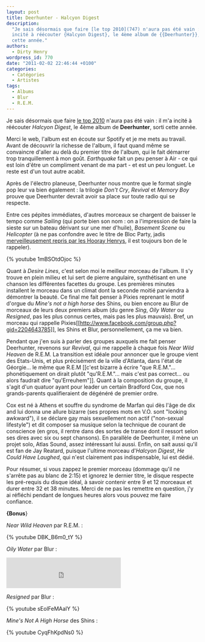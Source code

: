 ```yaml
---
layout: post
title: Deerhunter - Halcyon Digest
description:
  "Je sais désormais que faire [le top 2010](747) n'aura pas été vain : il m'a
  incité à réécouter {Halcyon Digest}, le 4ème album de {{Deerhunter}}, sorti
  cette année."
authors:
  - Dirty Henry
wordpress_id: 770
date: "2011-02-02 22:46:44 +0100"
categories:
  - Catégories
  - Artistes
tags:
  - Albums
  - Blur
  - R.E.M.
---
```


Je sais désormais que faire [le top 2010](747) n'aura pas été vain : il m'a
incité à réécouter _Halcyon Digest_, le 4ème album de **Deerhunter**, sorti
cette année.

Merci le web, l'album est en écoute sur Spotify et je me mets au travail. Avant
de découvrir la richesse de l'album, il faut quand même se convaincre d'aller au
delà du premier titre de l'album, qui le fait démarrer trop tranquillement à mon
goût. _Earthquake_ fait un peu penser à Air - ce qui est loin d'être un
compliment venant de ma part - et est un peu longuet. Le reste est d'un tout
autre acabit.

Après de l'électro planeuse, Deerhunter nous montre que le format single pop
leur va bien également : la trilogie _Don't Cry_, _Revival_ et _Memory Boy_
prouve que Deerhunter devrait avoir sa place sur toute radio qui se respecte.

Entre ces pépites immédiates, d'autres morceaux se chargent de baisser le tempo
comme _Sailing_ (qui porte bien son nom : on a l'impression de faire la sieste
sur un bateau dérivant sur une mer d'huile), _Basement Scene_ ou _Helicopter_ (à
ne pas confondre avec le titre de Bloc Party, jadis
[merveilleusement repris par les Hooray Henrys](237), il est toujours bon de le
rappeler).

{% youtube 1mBSOtdOjoc %}

Quant à _Desire Lines_, c'est selon moi le meilleur morceau de l'album. Il s'y
trouve en plein milieu et lui sert de pierre angulaire, synthétisant en une
chanson les différentes facettes du groupe. Les premières minutes installent le
morceau dans un climat dont la seconde moitié parviendra à démontrer la beauté.
Ce final me fait penser à Pixies reprenant le motif d'orgue du _Mine's not a
high horse_ des Shins, ou bien encore au Blur de morceaux de leurs deux premiers
album (du genre _Sing_, _Oily Water_ ou _Resigned_, pas les plus connus certes,
mais pas les plus mauvais). Bref, un morceau qui rappelle
Pixies[[http://www.facebook.com/group.php?gid=2204643785]], les Shins et Blur,
personnellement, ça me va bien.

Pendant que j'en suis à parler des groupes auxquels me fait penser Deerhunter,
revenons sur _Revival_, qui me rappelle à chaque fois _Near Wild Heaven_ de
R.E.M. La transition est idéale pour annoncer que le groupe vient des
Etats-Unis, et plus précisément de la ville d'Atlanta, dans l'état de Géorgie…
le même que R.E.M [[c'est bizarre à écrire "que R.E.M."… phonétiquement on
dirait plutôt "qu'R.E.M."… mais c'est pas correct… ou alors faudrait dire
"qu'Erreuhem"]]. Quant à la composition du groupe, il s'agit d'un quatuor ayant
pour leader un certain Bradford Cox, que nos grands-parents qualifieraient de
dégénéré de premier ordre.

Cox est né à Athens et souffre du syndrome de Marfan qui dès l'âge de dix and
lui donna une allure bizarre (ses propres mots en V.O. sont "looking awkward"),
il se déclare gay mais sexuellement non actif ("non-sexual lifestyle") et dit
composer sa musique selon la technique de courant de conscience (en gros, il
rentre dans des sortes de transe dont il ressort selon ses dires avec six ou
sept chansons). En parallèle de Deerhunter, il mène un projet solo, Atlas Sound,
assez intéressant lui aussi. Enfin, on sait aussi qu'il est fan de Jay Reatard,
puisque l'ultime morceau d'_Halcyon Digest_, _He Could Have Laughed_, qui n'est
clairement pas indispensable, lui est dédié.

Pour résumer, si vous zappez le premier morceau (dommage qu'il ne s'arrête pas
au blanc de 2:15) et ignorez le dernier titre, le disque respecte les pré-requis
du disque idéal, à savoir contenir entre 9 et 12 morceaux et durer entre 32 et
38 minutes. Merci de ne pas les remettre en question, j'y ai réfléchi pendant de
longues heures alors vous pouvez me faire confiance.

**{Bonus**}

_Near Wild Heaven_ par R.E.M. :

{% youtube DBK_B6m0_tY %}

_Oily Water_ par Blur :

<iframe src="https://embed.spotify.com/?uri=spotify:track:4tRXWl0OES4ZwHAvyiCqOX" width="300" height="80" frameborder="0" allowtransparency="true"></iframe>

_Resigned_ par Blur :

{% youtube sEolFeMAalY %}

_Mine's Not A High Horse_ des Shins :

{% youtube CyqFhKpdNs0 %}
